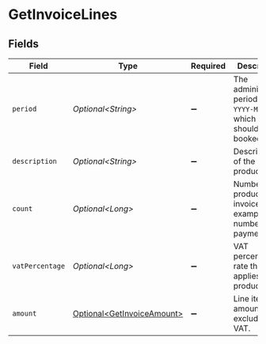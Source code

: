 # GetInvoiceLines


## Fields

| Field                                                                      | Type                                                                       | Required                                                                   | Description                                                                |
| -------------------------------------------------------------------------- | -------------------------------------------------------------------------- | -------------------------------------------------------------------------- | -------------------------------------------------------------------------- |
| `period`                                                                   | *Optional\<String>*                                                        | :heavy_minus_sign:                                                         | The administrative period in `YYYY-MM` on which the line should be booked. |
| `description`                                                              | *Optional\<String>*                                                        | :heavy_minus_sign:                                                         | Description of the product.                                                |
| `count`                                                                    | *Optional\<Long>*                                                          | :heavy_minus_sign:                                                         | Number of products invoiced. For example, the number of payments.          |
| `vatPercentage`                                                            | *Optional\<Long>*                                                          | :heavy_minus_sign:                                                         | VAT percentage rate that applies to this product.                          |
| `amount`                                                                   | [Optional\<GetInvoiceAmount>](../../models/operations/GetInvoiceAmount.md) | :heavy_minus_sign:                                                         | Line item amount excluding VAT.                                            |